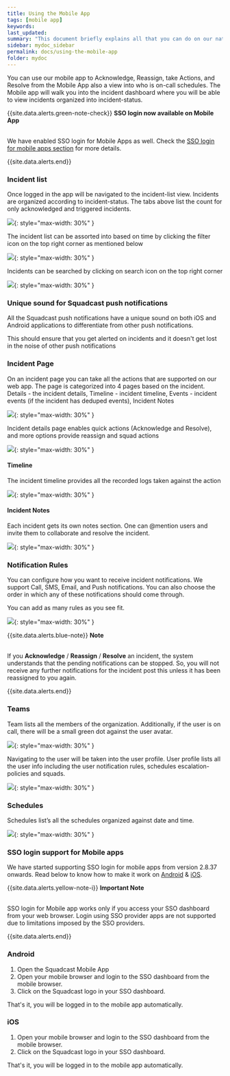 ```yaml
---
title: Using the Mobile App
tags: [mobile app]
keywords: 
last_updated: 
summary: "This document briefly explains all that you can do on our native mobile application available for both iOS and Android."
sidebar: mydoc_sidebar
permalink: docs/using-the-mobile-app
folder: mydoc
---
```


You can use our mobile app to Acknowledge, Reassign, take Actions, and Resolve from the Mobile App also a view into who is on-call schedules. The Mobile app will walk you into the incident dashboard where you will be able to view incidents organized into incident-status.

{{site.data.alerts.green-note-check}}
<b>SSO login now available on Mobile App</b>
<br/><br/><p>We have enabled SSO login for Mobile Apps as well. Check the <a href="#sso-login-support-for-mobile-apps">SSO login for mobile apps section</a> for more details.</p>
{{site.data.alerts.end}}

### Incident list

Once logged in the app will be navigated to the incident-list view. Incidents are organized according to incident-status. The tabs above list the count for only acknowledged and triggered incidents.

![](images/using_mobile_1.png){: style="max-width: 30%" }

The incident list can be assorted into based on time by clicking the filter icon on the top right corner as mentioned below

![](images/using_mobile_2.png){: style="max-width: 30%" }

Incidents can be searched by clicking on search icon on the top right corner

![](images/using_mobile_3.png){: style="max-width: 30%" }

### Unique sound for Squadcast push notifications

All the Squadcast push notifications have a unique sound on both iOS and Android applications to differentiate from other push notifications.

This should ensure that you get alerted on incidents and it doesn't get lost in the noise of other push notifications

### Incident Page

On an incident page you can take all the actions that are supported on our web app. The page is categorized into 4 pages based on the incident. Details - the incident details, Timeline - incident timeline, Events - incident events (if the incident has deduped events), Incident Notes

![](images/using_mobile_4.png){: style="max-width: 30%" }

Incident details page enables quick actions (Acknowledge and Resolve), and more options provide reassign and squad actions

![](images/using_mobile_5.png){: style="max-width: 30%" }

#### Timeline 

The incident timeline provides all the recorded logs taken against the action

![](images/using_mobile_6.png){: style="max-width: 30%" }

#### Incident Notes

Each incident gets its own notes section. One can @mention users and invite them to collaborate and resolve the incident. 

![](images/incident_notes_12.png){: style="max-width: 30%" }

### Notification Rules

You can configure how you want to receive incident notifications. We support Call, SMS, Email, and Push notifications. You can also choose the order in which any of these notifications should come through. 

You can add as many rules as you see fit. 

![](images/using_mobile_8.png){: style="max-width: 30%" }

{{site.data.alerts.blue-note}}
<b>Note</b>
<br/><br/><p>If you <b>Acknowledge</b> / <b>Reassign</b> / <b>Resolve</b> an incident, the system understands that the pending notifications can be stopped. So, you will not receive any further notifications for the incident post this unless it has been reassigned to you again.</p>
{{site.data.alerts.end}}

### Teams

Team lists all the members of the organization. Additionally, if the user is on call, there will be a small green dot against the user avatar. 

![](images/using_mobile_9.png){: style="max-width: 30%" }

Navigating to the user will be taken into the user profile. User profile lists all the user info including the user notification rules, schedules escalation-policies and squads.

![](images/using_mobile_10.png){: style="max-width: 30%" }

### Schedules

Schedules list’s all the schedules organized against date and time.

![](images/using_mobile_11.png){: style="max-width: 30%" }

### SSO login support for Mobile apps

We have started supporting SSO login for mobile apps from version 2.8.37 onwards. Read below to know how to make it work on [Android](#android) & [iOS](#ios).

{{site.data.alerts.yellow-note-i}}
<b>Important Note</b>
<br/><br/><p>SSO login for Mobile app works only if you access your SSO dashboard from your web browser. Login using SSO provider apps are not supported due to limitations imposed by the SSO providers.</p>
{{site.data.alerts.end}}

### Android

1. Open the Squadcast Mobile App
2. Open your mobile browser and login to the SSO dashboard from the mobile browser.
3. Click on the Squadcast logo in your SSO dashboard.

That's it, you will be logged in to the mobile app automatically.

### iOS

1. Open your mobile browser and login to the SSO dashboard from the mobile browser.
2. Click on the Squadcast logo in your SSO dashboard.

That's it, you will be logged in to the mobile app automatically.